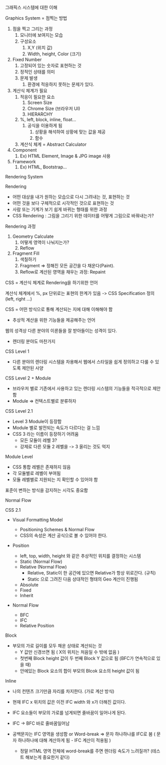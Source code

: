 그래픽스 시스템에 대한 이해

Graphics System = 점찍는 방법

1. 점을 찍고 그리는 과정
    1. 모니터에 보여지는 모습
    2. 구성요소
        1. X,Y (위치 값)
        2. Width, height, Color (크기)
2. Fixed Number
    1. 고정되어 있는 숫자로 표현하는 것
    2. 정적인 상태를 의미
    3. 문제 발생
        1. 환경에 적응하지 못하는 문제가 있다.
3. 계산식 체계가 필요
    1. 적응이 필요한 요소
        1. Screen Size
        2. Chrome Size (브라우저 UI)
        3. HIERARCHY
    2. %, left, block, inline, float…
        1. 공식을 이용하게 됨
            1. 상황을 해석하여 상황에 맞는 값을 제공
            2. 함수
    3. 계산식 체계 = Abstract Calculator
4. Component
    1. Ex) HTML Element, Image & JPG image 사용
5. Framework
    1. Ex) HTML, Bootstrap…


Rendering System

Rendering
- 어떤 대상을 내가 원하는 모습으로 다시 그려내는 것, 표현하는 것
- 어떤 것을 보다 구체적으로 시각적인 것으로 표현하는 것
- 사람 또는 기계가 보기 쉽게 바뀌는 형태를 위한 과정
- CSS Rendering : 그림을 그리기 위한 데이터를 어떻게 그림으로 바꿔내는가?

Rendering 과정
1. Geometry Calculate
    1. 어떻게 영역이 나눠지는가?
    2. Reflow
2. Fragment Fill
    1. 색칠하기
    2. Fragment => 정해진 모든 공간을 다 채운다(Paint).
    3. Reflow로 계산된 영역을 채우는 과정: Repaint


CSS = 계산식 체계로 Rendering을 하기위한 언어

계산식 체계에서 %, px 단위로는 표현의 한계가 있음
-> CSS Specification 정의 (left, right …)

CSS = 어떤 방식으로 통해 계산되는 지에 대해 이해해야 함
- 추상적 계산을 위한 기능들을 제공해주는 언어


웹의 성격상 다른 분야의 이론들을 잘 받아들이는 성격이 있다.
- 렌더링 분야도 마찬가지


CSS Level 1
- 다른 분야의 렌더링 시스템을 차용해서 웹에서 스타일을 쉽게 정의하고 다룰 수 있도록 제안된 사양

CSS Level 2 + Module
- 브라우저 별로 기존에서 사용하고 있는 렌더링 시스템의 기능들을 적극적으로 제안함
- Module => 컨텍스트별로 분류하자

CSS Level 2.1
- Level 3 Module이 등장함
- Module 별로 발전되는 속도가 다르다는 걸 느낌
- CSS 3 라는 이름이 등장하기 어려움 
    - 모든 모듈이 레벨 3?
    - 강제로 다른 모듈 2 레벨을 -> 3 올리는 것도 억지

Module Level
- CSS 통합 레벨은 존재하지 않음
- 각 모듈별로 레벨이 부여됨
- 모듈 레벨별로 지원되는 지 확인할 수 있어야 함

표준이 변하는 방식을 감지하는 시각도 중요함


Normal Flow

CSS 2.1 
- Visual Formatting Model
    - Positioning Schemes & Normal Flow
    - CSS의 속성은 계산 공식으로 볼 수 있어야 한다.
- Position
    - left, top, width, height 와 같은 추상적인 위치를 결정하는 시스템
    - Static (Normal Flow)
    - Relative (Normal Flow)
        - Relative, Static이 한 공간에 있으면 Relative가 항상 위로간다. (규칙)
        - Static 으로 그려진 다음 상대적인 형태의 Geo 계산이 진행됨
    - Absolute
    - Fixed
    - Inherit

- Normal Flow
    - BFC
    - IFC
    - Relative Position

Block
- 부모의 가로 길이를 모두 채운 상태로 계산되는 것
    - Y 값만 신경쓰면 됨 ( X의 위치는 처음일 수 밖에 없음 )
    - 첫번째 Block height 값이 두 번째 Block Y 값으로 됨 (BFC가 연속적으로 있을 때)
    - 안에있는 Block 요소의 합이 부모의 Blcok 요소의 height 값이 됨

Inline
- 나의 컨텐츠 크기만큼 자리를 차지한다. (가로 계산 방식)
- 현재 IFC x 위치의 값은 이전 IFC width 와 x가 더해진 값이다.
- IFC 요소들이 부모의 가로를 넘게되면 줄바꿈이 일어나게 된다.

- IFC -> BFC 바로 줄바꿈일어남
- 공백문자는 IFC 영역을 생성함 or Word-break => 문자 하나하나를 IFC로 봄 ( 문자 하나하나에 대해 계산하게 됨 - IFC 계산이 적용됨 )
    - 정말 HTML 영역 전체에 word-break를 주면 렌더링 속도가 느려질까? (테스트 해보는게 중요한거 같다)